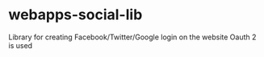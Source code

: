 webapps-social-lib
==================

Library for creating Facebook/Twitter/Google login on the website
Oauth 2 is used